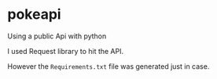 # pokeapi
Using a public Api with python


I used Request library to hit the API.

However the `Requirements.txt` file was generated just in case.
